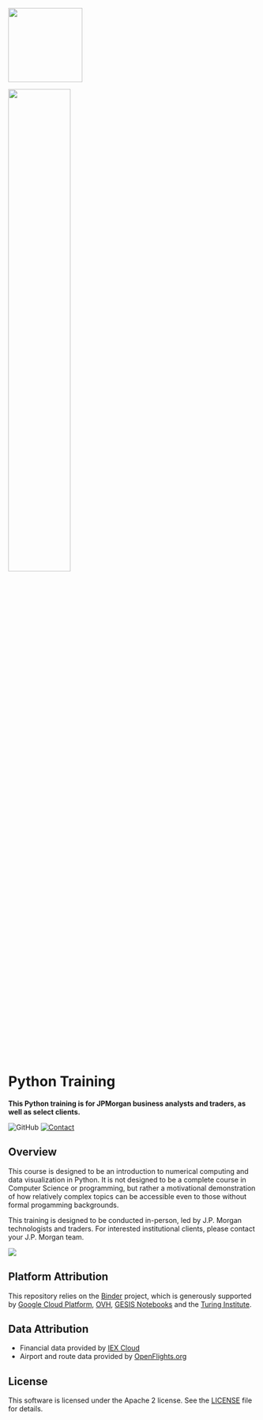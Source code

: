 
[<img src="https://qbraid-static.s3.amazonaws.com/logos/Launch_on_qBraid_white.png" width="150">](https://account.qbraid.com?gitHubUrl=https://github.com/qBraid/python-training.git)

<img width="50%" src="https://upload.wikimedia.org/wikipedia/commons/thumb/a/af/J_P_Morgan_Logo_2008_1.svg/1280px-J_P_Morgan_Logo_2008_1.svg.png">





# Python Training
**This Python training is for JPMorgan business analysts and traders, as well as select clients.**

![GitHub](https://img.shields.io/github/license/jpmorganchase/python-training?style=flat-square)
[![Contact](https://img.shields.io/badge/Contact-Email-lightgrey?style=flat-square)](mailto:open_source@jpmorgan.com)


## Overview
This course is designed to be an introduction to numerical computing and data visualization in Python. It is not designed to be a complete course in Computer Science or programming, but rather a motivational demonstration of how relatively complex topics can be accessible even to those without formal progamming backgrounds.

This training is designed to be conducted in-person, led by J.P. Morgan technologists and traders. For interested institutional clients, please contact your J.P. Morgan team.

[![](https://img.shields.io/badge/Launch-Cloud%20Instance-brightgreen?style=for-the-badge)](http://mybinder.org/v2/gh/jpmorganchase/python-training/main?urlpath=lab)

## Platform Attribution
This repository relies on the [Binder](https://mybinder.readthedocs.io/en/latest/about.html) project, which is generously supported by [Google Cloud Platform](https://cloud.google.com/), [OVH](https://www.ovh.com/world/), [GESIS Notebooks](https://notebooks.gesis.org) and the [Turing Institute](https://www.turing.ac.uk).


## Data Attribution

- Financial data provided by [IEX Cloud](https://iexcloud.io)
- Airport and route data provided by [OpenFlights.org](https://openflights.org/data.html#license)


## License
This software is licensed under the Apache 2 license. See the [LICENSE](LICENSE) file for details.
